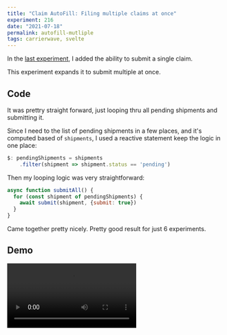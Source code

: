 ```yaml
---
title: "Claim AutoFill: Filing multiple claims at once"
experiment: 216
date: "2021-07-18"
permalink: autofill-mutliple
tags: carrierwave, svelte
---
```


In the [last experiment](/posts/autofill-single-claim), I added the ability to submit a single claim.

This experiment expands it to submit multiple at once.

## Code

It was prettry straight forward, just looping thru all pending shipments and submitting it.

Since I need to the list of pending shipments in a few places, and it's computed based of `shipments`,  I used a reactive statement keep the logic in one place:

```javascript
$: pendingShipments = shipments
    .filter(shipment => shipment.status == 'pending')
```

Then my looping logic was very straightforward:

```javascript
async function submitAll() {
  for (const shipment of pendingShipments) {
    await submit(shipment, {submit: true})
  }
}
```

Came together pretty nicely. Pretty good result for just 6 experiments.

## Demo

<video controls src="https://res.cloudinary.com/dzwnkx0mk/video/upload/v1626609652/1000experiments.dev/claim-autofill_kdbs1z.mp4"/>

## Notes

-
